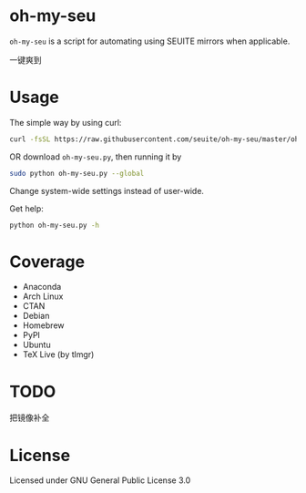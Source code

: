 oh-my-seu
==========================

`oh-my-seu` is a script for automating using SEUITE mirrors when applicable.

一键爽到

Usage
==========================

The simple way by using curl:
```bash
curl -fsSL https://raw.githubusercontent.com/seuite/oh-my-seu/master/oh-my-seu.py | python3
```

OR download `oh-my-seu.py`, then running it by 

```bash
sudo python oh-my-seu.py --global
```

Change system-wide settings instead of user-wide.

Get help:
```bash
python oh-my-seu.py -h
```

Coverage
=========================
 - Anaconda
 - Arch Linux
 - CTAN
 - Debian
 - Homebrew
 - PyPI
 - Ubuntu
 - TeX Live (by tlmgr)
 
TODO
========================
把镜像补全


License
==========================

Licensed under GNU General Public License 3.0

